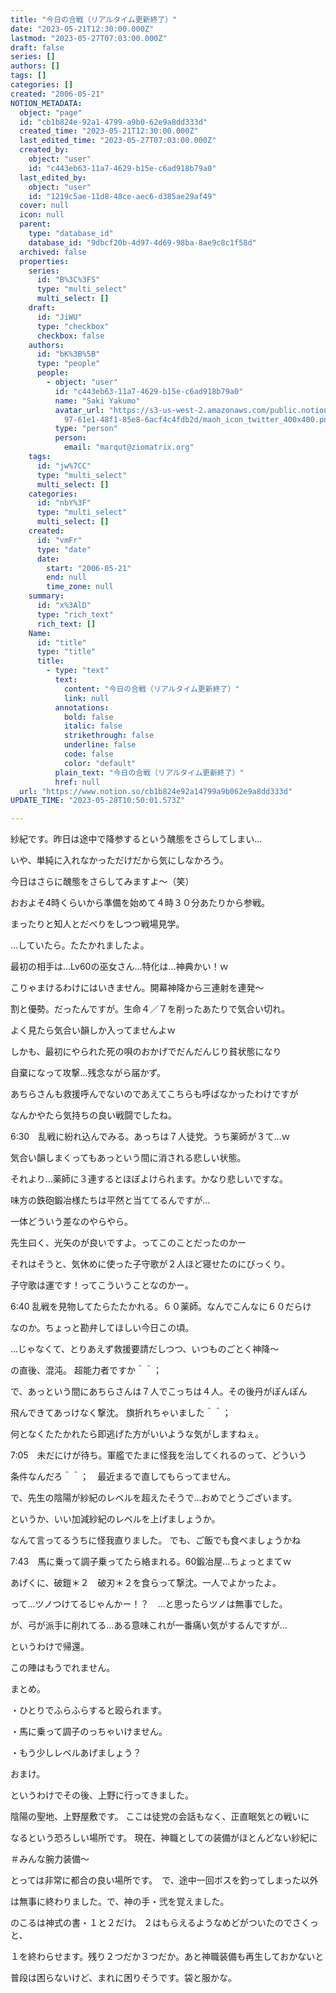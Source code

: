 ```yaml
---
title: "今日の合戦（リアルタイム更新終了）"
date: "2023-05-21T12:30:00.000Z"
lastmod: "2023-05-27T07:03:00.000Z"
draft: false
series: []
authors: []
tags: []
categories: []
created: "2006-05-21"
NOTION_METADATA:
  object: "page"
  id: "cb1b824e-92a1-4799-a9b0-62e9a8dd333d"
  created_time: "2023-05-21T12:30:00.000Z"
  last_edited_time: "2023-05-27T07:03:00.000Z"
  created_by:
    object: "user"
    id: "c443eb63-11a7-4629-b15e-c6ad918b79a0"
  last_edited_by:
    object: "user"
    id: "1219c5ae-11d8-48ce-aec6-d385ae29af49"
  cover: null
  icon: null
  parent:
    type: "database_id"
    database_id: "9dbcf20b-4d97-4d69-98ba-8ae9c8c1f58d"
  archived: false
  properties:
    series:
      id: "B%3C%3FS"
      type: "multi_select"
      multi_select: []
    draft:
      id: "JiWU"
      type: "checkbox"
      checkbox: false
    authors:
      id: "bK%3B%5B"
      type: "people"
      people:
        - object: "user"
          id: "c443eb63-11a7-4629-b15e-c6ad918b79a0"
          name: "Saki Yakumo"
          avatar_url: "https://s3-us-west-2.amazonaws.com/public.notion-static.com/3ad1c4\
            97-61e1-48f1-85e8-6acf4c4fdb2d/maoh_icon_twitter_400x400.png"
          type: "person"
          person:
            email: "marqut@ziomatrix.org"
    tags:
      id: "jw%7CC"
      type: "multi_select"
      multi_select: []
    categories:
      id: "nbY%3F"
      type: "multi_select"
      multi_select: []
    created:
      id: "vmFr"
      type: "date"
      date:
        start: "2006-05-21"
        end: null
        time_zone: null
    summary:
      id: "x%3AlD"
      type: "rich_text"
      rich_text: []
    Name:
      id: "title"
      type: "title"
      title:
        - type: "text"
          text:
            content: "今日の合戦（リアルタイム更新終了）"
            link: null
          annotations:
            bold: false
            italic: false
            strikethrough: false
            underline: false
            code: false
            color: "default"
          plain_text: "今日の合戦（リアルタイム更新終了）"
          href: null
  url: "https://www.notion.so/cb1b824e92a14799a9b062e9a8dd333d"
UPDATE_TIME: "2023-05-28T10:50:01.573Z"

---
```

<link rel="stylesheet" href="https://cdn.jsdelivr.net/npm/katex@0.16.2/dist/katex.min.css" integrity="sha384-bYdxxUwYipFNohQlHt0bjN/LCpueqWz13HufFEV1SUatKs1cm4L6fFgCi1jT643X" crossorigin="anonymous">


紗紀です。昨日は途中で降参するという醜態をさらしてしまい…


いや、単純に入れなかっただけだから気にしなかろう。


今日はさらに醜態をさらしてみますよ～（笑）


おおよそ4時くらいから準備を始めて４時３０分あたりから参戦。


まったりと知人とだべりをしつつ戦場見学。


…していたら。たたかれましたよ。


最初の相手は…Lv60の巫女さん…特化は…神典かい！ｗ


こりゃまけるわけにはいきません。開幕神降から三連射を連発～


割と優勢。だったんですが。生命４／７を削ったあたりで気合い切れ。


よく見たら気合い韻しか入ってませんよｗ


しかも、最初にやられた死の唄のおかげでだんだんじり貧状態になり


自棄になって攻撃…残念ながら届かず。


あちらさんも救援呼んでないのであえてこちらも呼ばなかったわけですが


なんかやたら気持ちの良い戦闘でしたね。


6:30　乱戦に紛れ込んでみる。あっちは７人徒党。うち薬師が３て…ｗ


気合い韻しまくってもあっという間に消される悲しい状態。


それより…薬師に３連するとほぼよけられます。かなり悲しいですな。


味方の鉄砲鍛冶様たちは平然と当ててるんですが…


一体どういう差なのやらやら。


先生曰く、光矢のが良いですよ。ってこのことだったのかー


それはそうと、気休めに使った子守歌が２人ほど寝せたのにびっくり。


子守歌は運です！ってこういうことなのかー。


6:40 乱戦を見物してたらたたかれる。６０薬師。なんでこんなに６０だらけ


なのか。ちょっと勘弁してほしい今日この頃。


…じゃなくて、とりあえず救援要請だしつつ、いつものごとく神降～


の直後、混沌。 超能力者ですか＾＾；


で、あっという間にあちらさんは７人でこっちは４人。その後丹がぽんぽん


飛んできてあっけなく撃沈。 旗折れちゃいました＾＾；


何となくたたかれたら即逃げた方がいいような気がしますねぇ。


7:05　未だにけが待ち。軍艦でたまに怪我を治してくれるのって、どういう


条件なんだろ＾＾；　最近まるで直してもらってません。


で、先生の陰陽が紗紀のレベルを超えたそうで…おめでとうございます。


というか、いい加減紗紀のレベルを上げましょうか。


なんて言ってるうちに怪我直りました。 でも、ご飯でも食べましょうかね


7:43　馬に乗って調子乗ってたら絡まれる。60鍛冶屋…ちょっとまてｗ


あげくに、破鎧＊２　破刃＊２を食らって撃沈。一人でよかったよ。


って…ツノつけてるじゃんかー！？　…と思ったらツノは無事でした。


が、弓が派手に削れてる…ある意味これが一番痛い気がするんですが…


というわけで帰還。


この陣はもうでれません。


まとめ。


・ひとりでふらふらすると殴られます。


・馬に乗って調子のっちゃいけません。


・もう少しレベルあげましょう？


おまけ。


というわけでその後、上野に行ってきました。


陰陽の聖地、上野屋敷です。 ここは徒党の会話もなく、正直眠気との戦いに


なるという恐ろしい場所です。 現在、神職としての装備がほとんどない紗紀に


＃みんな腕力装備～


とっては非常に都合の良い場所です。　で、途中一回ボスを釣ってしまった以外


は無事に終わりました。で、神の手・弐を覚えました。


のこるは神式の書・１と２だけ。 ２はもらえるようなめどがついたのでさくっと、


１を終わらせます。残り２つだか３つだか。あと神職装備も再生しておかないと


普段は困らないけど、まれに困りそうです。袋と服かな。

